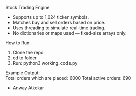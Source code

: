 Stock Trading Engine

- Supports up to 1,024 ticker symbols.  
- Matches buy and sell orders based on price.  
- Uses threading to simulate real-time trading.  
- No dictionaries or maps used — fixed-size arrays only.  

How to Run:  
1. Clone the repo  
2. cd to folder  
3. Run: python3 working_code.py  

Example Output:  
Total orders which are placed: 6000
Total active orders: 690

- Anway Atkekar  
